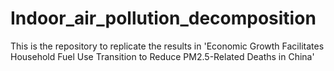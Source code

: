 # Indoor_air_pollution_decomposition
This is the repository to replicate the results in 'Economic Growth Facilitates Household Fuel Use Transition to Reduce PM2.5-Related Deaths in China'
